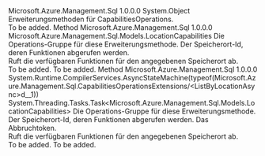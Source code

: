 <Type Name="CapabilitiesOperationsExtensions" FullName="Microsoft.Azure.Management.Sql.CapabilitiesOperationsExtensions">
  <TypeSignature Language="C#" Value="public static class CapabilitiesOperationsExtensions" />
  <TypeSignature Language="ILAsm" Value=".class public auto ansi abstract sealed beforefieldinit CapabilitiesOperationsExtensions extends System.Object" />
  <TypeSignature Language="DocId" Value="T:Microsoft.Azure.Management.Sql.CapabilitiesOperationsExtensions" />
  <TypeSignature Language="VB.NET" Value="Public Module CapabilitiesOperationsExtensions" />
  <TypeSignature Language="F#" Value="type CapabilitiesOperationsExtensions = class" />
  <AssemblyInfo>
    <AssemblyName>Microsoft.Azure.Management.Sql</AssemblyName>
    <AssemblyVersion>1.0.0.0</AssemblyVersion>
  </AssemblyInfo>
  <Base>
    <BaseTypeName>System.Object</BaseTypeName>
  </Base>
  <Interfaces />
  <Docs>
    <summary>
            Erweiterungsmethoden für CapabilitiesOperations.
            </summary>
    <remarks>To be added.</remarks>
  </Docs>
  <Members>
    <Member MemberName="ListByLocation">
      <MemberSignature Language="C#" Value="public static Microsoft.Azure.Management.Sql.Models.LocationCapabilities ListByLocation (this Microsoft.Azure.Management.Sql.ICapabilitiesOperations operations, string locationId);" />
      <MemberSignature Language="ILAsm" Value=".method public static hidebysig class Microsoft.Azure.Management.Sql.Models.LocationCapabilities ListByLocation(class Microsoft.Azure.Management.Sql.ICapabilitiesOperations operations, string locationId) cil managed" />
      <MemberSignature Language="DocId" Value="M:Microsoft.Azure.Management.Sql.CapabilitiesOperationsExtensions.ListByLocation(Microsoft.Azure.Management.Sql.ICapabilitiesOperations,System.String)" />
      <MemberSignature Language="VB.NET" Value="&lt;Extension()&gt;&#xA;Public Function ListByLocation (operations As ICapabilitiesOperations, locationId As String) As LocationCapabilities" />
      <MemberSignature Language="F#" Value="static member ListByLocation : Microsoft.Azure.Management.Sql.ICapabilitiesOperations * string -&gt; Microsoft.Azure.Management.Sql.Models.LocationCapabilities" Usage="Microsoft.Azure.Management.Sql.CapabilitiesOperationsExtensions.ListByLocation (operations, locationId)" />
      <MemberType>Method</MemberType>
      <AssemblyInfo>
        <AssemblyName>Microsoft.Azure.Management.Sql</AssemblyName>
        <AssemblyVersion>1.0.0.0</AssemblyVersion>
      </AssemblyInfo>
      <ReturnValue>
        <ReturnType>Microsoft.Azure.Management.Sql.Models.LocationCapabilities</ReturnType>
      </ReturnValue>
      <Parameters>
        <Parameter Name="operations" Type="Microsoft.Azure.Management.Sql.ICapabilitiesOperations" RefType="this" />
        <Parameter Name="locationId" Type="System.String" />
      </Parameters>
      <Docs>
        <param name="operations">
            Die Operations-Gruppe für diese Erweiterungsmethode.
            </param>
        <param name="locationId">
            Der Speicherort-Id, deren Funktionen abgerufen werden.
            </param>
        <summary>
            Ruft die verfügbaren Funktionen für den angegebenen Speicherort ab.
            </summary>
        <returns>To be added.</returns>
        <remarks>To be added.</remarks>
      </Docs>
    </Member>
    <Member MemberName="ListByLocationAsync">
      <MemberSignature Language="C#" Value="public static System.Threading.Tasks.Task&lt;Microsoft.Azure.Management.Sql.Models.LocationCapabilities&gt; ListByLocationAsync (this Microsoft.Azure.Management.Sql.ICapabilitiesOperations operations, string locationId, System.Threading.CancellationToken cancellationToken = null);" />
      <MemberSignature Language="ILAsm" Value=".method public static hidebysig class System.Threading.Tasks.Task`1&lt;class Microsoft.Azure.Management.Sql.Models.LocationCapabilities&gt; ListByLocationAsync(class Microsoft.Azure.Management.Sql.ICapabilitiesOperations operations, string locationId, valuetype System.Threading.CancellationToken cancellationToken) cil managed" />
      <MemberSignature Language="DocId" Value="M:Microsoft.Azure.Management.Sql.CapabilitiesOperationsExtensions.ListByLocationAsync(Microsoft.Azure.Management.Sql.ICapabilitiesOperations,System.String,System.Threading.CancellationToken)" />
      <MemberSignature Language="F#" Value="static member ListByLocationAsync : Microsoft.Azure.Management.Sql.ICapabilitiesOperations * string * System.Threading.CancellationToken -&gt; System.Threading.Tasks.Task&lt;Microsoft.Azure.Management.Sql.Models.LocationCapabilities&gt;" Usage="Microsoft.Azure.Management.Sql.CapabilitiesOperationsExtensions.ListByLocationAsync (operations, locationId, cancellationToken)" />
      <MemberType>Method</MemberType>
      <AssemblyInfo>
        <AssemblyName>Microsoft.Azure.Management.Sql</AssemblyName>
        <AssemblyVersion>1.0.0.0</AssemblyVersion>
      </AssemblyInfo>
      <Attributes>
        <Attribute>
          <AttributeName>System.Runtime.CompilerServices.AsyncStateMachine(typeof(Microsoft.Azure.Management.Sql.CapabilitiesOperationsExtensions/&lt;ListByLocationAsync&gt;d__1))</AttributeName>
        </Attribute>
      </Attributes>
      <ReturnValue>
        <ReturnType>System.Threading.Tasks.Task&lt;Microsoft.Azure.Management.Sql.Models.LocationCapabilities&gt;</ReturnType>
      </ReturnValue>
      <Parameters>
        <Parameter Name="operations" Type="Microsoft.Azure.Management.Sql.ICapabilitiesOperations" RefType="this" />
        <Parameter Name="locationId" Type="System.String" />
        <Parameter Name="cancellationToken" Type="System.Threading.CancellationToken" />
      </Parameters>
      <Docs>
        <param name="operations">
            Die Operations-Gruppe für diese Erweiterungsmethode.
            </param>
        <param name="locationId">
            Der Speicherort-Id, deren Funktionen abgerufen werden.
            </param>
        <param name="cancellationToken">
            Das Abbruchtoken.
            </param>
        <summary>
            Ruft die verfügbaren Funktionen für den angegebenen Speicherort ab.
            </summary>
        <returns>To be added.</returns>
        <remarks>To be added.</remarks>
      </Docs>
    </Member>
  </Members>
</Type>